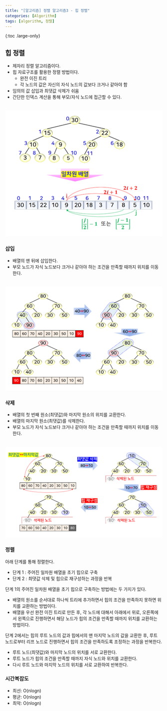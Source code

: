 ```yaml
---
title: "[알고리즘] 정렬 알고리즘3 - 힙 정렬"
categories: [Algorithm]
tags: [algorithm, 정렬]
---
```


{:toc .large-only}

## 힙 정렬

- 제자리 정렬 알고리즘이다.
- 힙 자료구조를 활용한 정렬 방법이다.
  - 완전 이진 트리
  - 각 노드의 값은 자신의 자식 노드의 값보다 크거나 같아야 함
- 임의의 값 삽입과 최댓값 삭제가 쉬움
- 간단한 인덱스 계산을 통해 부모/자식 노드에 접근할 수 있다.

<img src="/assets/img/blog/2024-06-07-algorithm-sort3_01.png" style="margin-top:20px;">

### 삽입

- 배열의 맨 뒤에 삽입한다.
- 부모 노드가 자식 노드보다 크거나 같아야 하는 조건을 만족할 때까지 위치를 이동한다.

<img src="/assets/img/blog/2024-06-07-algorithm-sort3_02.png" style="margin-top:20px;">

### 삭제

- 배열의 첫 번째 원소(최댓값)와 마지막 원소의 위치를 교환한다.
- 배열의 마지막 원소(최댓값)를 삭제한다.
- 부모 노드가 자식 노드보다 크거나 같아야 하는 조건을 만족할 때까지 위치를 이동한다.

<img src="/assets/img/blog/2024-06-07-algorithm-sort3_03.png" style="margin-top:20px;">

### 정렬

아래 단계를 통해 정렬한다.

- 단계 1 : 주어진 일차원 배열을 초기 힙으로 구축
- 단계 2 : 최댓값 삭제 및 힙으로 재구성하는 과정을 반복

단계 1의 주어진 일차원 배열을 초기 힙으로 구축하는 방법에는 두 가지가 있다.

- 배열의 원소를 순서대로 하나씩 트리에 추가하면서 힙의 조건을 만족하지 못하면 위치를 교환하는 방법이다.
- 배열을 우선 완전 이진 트리로 만든 후, 각 노드에 대해서 아래에서 위로, 오른쪽에서 왼쪽으로 진행하면서 해당 노드가 힙의 조건을 만족할 때까지 위치를 교환하는 방법이다.

단계 2에서는 힙의 루트 노드의 값과 힙에서의 맨 마지막 노드의 값을 교환한 후, 루트 노드로부터 리프 노드로 진행하면서 힙의 조건을 만족하도록 조정하는 과정을 반복한다.

- 루트 노드(최댓값)와 마지막 노드의 위치를 서로 교환한다.
- 루트 노드가 힙의 조건을 만족할 때까지 자식 노드와 위치를 교환한다.
- 다시 루트 노드와 마지막 노드의 위치를 서로 교환하여 반복한다.

### 시간복잡도

- 최선: O(nlogn)
- 평균: O(nlogn)
- 최악: O(nlogn)
